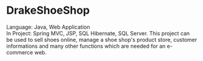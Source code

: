 # DrakeShoeShop
Language: Java, Web Application <br/>
In Project: Spring MVC, JSP, SQL Hibernate, SQL Server. This project can be used to sell shoes online, manage a shoe shop's product store, customer informations and many other functions which are needed for an e-commerce web.
